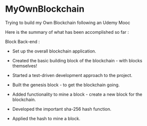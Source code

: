 # MyOwnBlockchain
Trying to build my Own Blockchain following an Udemy Mooc

Here is the summary of what has been accomplished so far :

Block Back-end : 

- Set up the overall blockchain application.

- Created the basic building block of the blockchain - with blocks themselves!

- Started a test-driven development approach to the project.

- Built the genesis block - to get the blockchain going.

- Added functionality to mine a block - create a new block for the blockchain.

- Developed the important sha-256 hash function.

- Applied the hash to mine a block.
